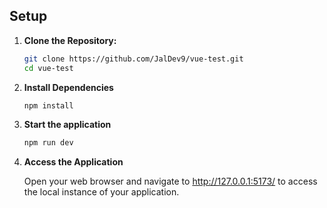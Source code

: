 ## Setup

1. **Clone the Repository:**
   ```bash
   git clone https://github.com/JalDev9/vue-test.git
   cd vue-test

2. **Install Dependencies**
    ```bash
    npm install

3. **Start the application**
    ```bash
    npm run dev

5. **Access the Application**

    Open your web browser and navigate to http://127.0.0.1:5173/ to access the local instance of your application.
    